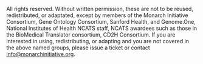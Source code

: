 All rights reserved. Without written permission, these are not to be reused, redistributed, or adaptated, except by members of the Monarch Initiative Consortium, Gene Ontology Consortium, Sanford Health, and Genome.One, National Institutes of Health NCATS staff, NCATS awardees such as those in the BioMedical Translator consortium, CD2H Consortium. If you are interested in using, redistributing, or adapting and you are not covered in the above named groups, please issue a ticket or contact info@monarchinitiative.org.
